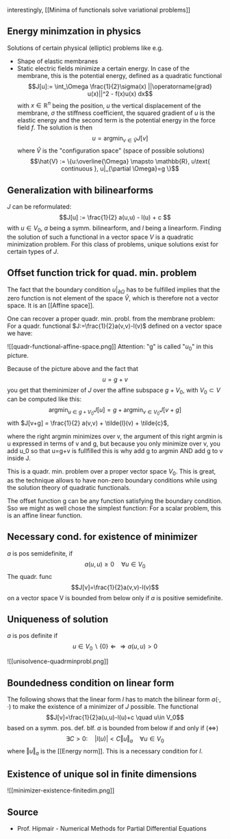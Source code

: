 interestingly, [[Minima of functionals solve variational problems]]


## Energy minimzation in physics
Solutions of certain physical (elliptic) problems like e.g.
- Shape of elastic membranes
- Static electric fields
minimize a certain energy. In case of the membrane, this is the potential energy, defined as a quadratic functional
$$J[u]:= \int_\Omega \frac{1}{2}\sigma(x) ||\operatorname{grad} u(x)||^2 - f(x)u(x) dx$$
with $x\in \mathbb{R}^n$ being the position, $u$ the vertical displacement of the membrane, $\sigma$ the stiffness coefficient, the squared gradient of $u$ is the elastic energy and the second term is the potential energy in the force field $f$. The solution is then
$$u = \operatorname{argmin}_{v\in \hat{V}} J[v]$$
where $\hat{V}$ is the "configuration space" (space of possible solutions)
$$\hat{V} := \{u:\overline{\Omega} \mapsto \mathbb{R}, u\text{ continuous }, u|_{\partial \Omega}=g \}$$


## Generalization with bilinearforms
$J$ can be reformulated:
$$J[u] := \frac{1}{2} a(u,u) - l(u) + c $$
with $u\in V_0$, $a$ being a symm. bilinearform, and $l$ being a linearform. Finding the solution of such a functional in a vector space $V$ is a quadratic minimization problem. For this class of problems, unique solutions exist for certain types of $J$.


## Offset function trick for quad. min. problem
The fact that the boundary condition $u|_{\partial \Omega}$ has to be fulfilled implies that the zero function is not element of the space $\hat{V}$, which is therefore not a vector space. It is an [[Affine space]].

One can recover a proper quadr. min. probl. from the membrane problem:
For a quadr. functional $J:=\frac{1}{2}a(v,v)-l(v)$ defined on a vector space we have:

![[quadr-functional-affine-space.png]]
Attention: "g" is called "$u_0$" in this picture.

Because of the picture above and the fact that
$$u = g + v$$
you get that theminimizer of $J$ over the affine subspace $g + V_0$, with $V_0 \subset V$ can be computed like this:
$$\operatorname{argmin}_{u\in g+V_0} J[u] = g + \operatorname{argmin}_{v\in V_0} J[v+g] $$
with $J[v+g] = \frac{1}{2} a(v,v) + \tilde{l}(v) + \tilde{c}$,

where the right argmin minimizes over v, the argument of this right argmin is u expressed in terms of v and g, but because you only minimize over v, you add u_0 so that u=g+v is fullfilled
this is why add g to argmin AND add g to v inside J.

This is a quadr. min. problem over a proper vector space $V_0$. This is great, as the technique allows to have non-zero boundary conditions while using the solution theory of quadratic functionals.

The offset function g can be any function satisfying the boundary condition. Sso we might as well chose the simplest function: For a scalar problem, this is an affine linear function.


## Necessary cond. for existence of minimizer
$a$ is pos semidefinite, if
$$a(u, u) ≥ 0 \quad∀u ∈ V_0$$
The quadr. func 
$$J[v]=\frac{1}{2}a(v,v)-l(v)$$
on a vector space V is bounded from below only if $a$ is positive semidefinite.


## Uniqueness of solution
$a$ is pos definite if
$$u ∈ V_0 \backslash \{0\} ⇐⇒ a(u, u) > 0 $$

![[unisolvence-quadrminprobl.png]]


## Boundedness condition on linear form
The following shows that the linear form $l$ has to match the bilinear form $a(·, ·)$ to make the existence of a minimizer of $J$ possible. The functional 
$$J[v]=\frac{1}{2}a(u,u)-l(u)+c \quad u\in V_0$$
based on a symm. pos. def. blf. $a$ is bounded from below if and only if ($\iff$) 
$$\exists C>0 : \quad \vert l(u)\vert<C\Vert u\Vert_a \quad \forall u \in V_0$$
where $\Vert u\Vert_a$ is the [[Energy norm]]. This is a necessary condition for $l$.



## Existence of unique sol in finite dimensions
![[minimizer-existence-finitedim.png]]


## Source
- Prof. Hipmair - Numerical Methods for Partial Differential Equations